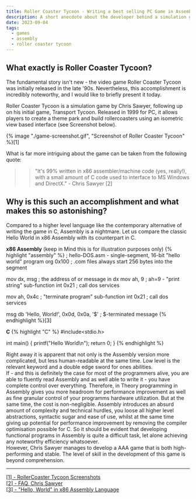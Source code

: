 ```yaml
---
title: Roller Coaster Tycoon - Writing a best selling PC Game in Assembly
description: A short anecdote about the developer behind a simulation game that has sold millions of copies.
date: 2023-09-04
tags:
  - games
  - assembly
  - roller coaster tycoon
---
```


## What exactly is Roller Coaster Tycoon?

The fundamental story isn't new - the video game Roller Coaster Tycoon was initially released in the late '90s. 
Nevertheless, this accomplishment is incredibly noteworthy, and I would like to briefly present it today.

Roller Coaster Tycoon is a simulation game by Chris Sawyer, following up on his initial game, Transport Tycoon.
Released in 1999 for PC, it allows players to create a theme park and build rollercoasters using an isometric view based interface (see Screenshot below).

{% image "./game-screenshot.gif", "Screenshot of Roller Coaster Tycoon" %}[1]

What is far more intriguing about the game can be taken from the following quote:

>> "It's 99% written in x86 assembler/machine code (yes, really!), with a small amount of C code used to interface to MS Windows and DirectX." - Chris Sawyer [2]

## Why is this such an accomplishment and what makes this so astonishing?

Compared to a higher level language like the contemporary alternative of writing the game in C, Assembly is a nightmare.
Let us compare the classic Hello World in x86 Assembly with its counterpart in C.

**x86 Assembly** (keep in Mind this is for illustration purposes only)
{% highlight "assembly" %}
; hello-DOS.asm - single-segment, 16-bit "hello world" program
org  0x100        ; .com files always start 256 bytes into the segment

mov  dx, msg      ; the address of or message in dx
mov  ah, 9        ; ah=9 - "print string" sub-function
int  0x21         ; call dos services

mov  ah, 0x4c     ; "terminate program" sub-function
int  0x21         ; call dos services

msg  db 'Hello, World!', 0x0d, 0x0a, '$'   ; $-terminated message
{% endhighlight %}[3]

**C**
{% highlight "C" %}
#include<stdio.h>

int main() {
printf("Hello World\n");
return 0;
}
{% endhighlight %}

Right away it is apparent that not only is the Assembly version more complicated, but less human-readable at the same time.
Low level is the relevant keyword and a double edge sword for ones abilities.  
If - and this is definitely the case for most of the programmers alive, you are able to fluently read Assembly and as well able to write it - you have complete control over everything.
Therefore, in Theory programming in Assembly gives you more headroom for performance improvement as well as fine granular control of your programms hardware utilization.
But at the same time, the cost is non-negligible.
Assembly introduces an absurd amount of complexity and technical hurdles, you loose all higher level abstractions, syntactic sugar and ease of use, whilst at the same time giving up potential for performance improvement by removing the compiler optimisation possible for C.
So it should be evident that developing functional programs in Assembly is quite a difficult task, let alone achieving any noteworthy efficiency whatsoever.  
However, Chris Sawyer manages to develop a AAA game that is both high-performing and stable.
The level of skill in the development of this game is beyond comprehension.

---

<a href="https://www.giantbomb.com/rollercoaster-tycoon/3030-2236/images/" target="_blank">[1] - RollerCoaster Tycoon Screenshots</a>  
<a href="https://www.chrissawyergames.com/faq3.htm" target="_blank">[2] - FAQ, Chris Sawyer</a>  
<a href="https://montcs.bloomu.edu/Information/LowLevel/Assembly/hello-asm.html" target="_blank">[3] - "Hello, World" in x86 Assembly Language</a>  